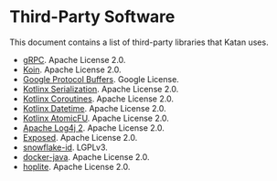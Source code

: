 # Third-Party Software
This document contains a list of third-party libraries that Katan uses.

* [gRPC](https://grpc.io). Apache License 2.0.
* [Koin](https://github.com/InsertKoinIO/koin). Apache License 2.0.
* [Google Protocol Buffers](https://github.com/protocolbuffers/protobuf). Google License.
* [Kotlinx Serialization](https://github.com/Kotlin/kotlinx.serialization). Apache License 2.0.
* [Kotlinx Coroutines](https://github.com/Kotlin/kotlinx.coroutines). Apache License 2.0.
* [Kotlinx Datetime](https://github.com/Kotlin/kotlinx-datetime). Apache License 2.0.
* [Kotlinx AtomicFU](https://github.com/Kotlin/kotlinx-atomicfu). Apache License 2.0.
* [Apache Log4j 2](https://logging.apache.org/log4j/2.x/). Apache License 2.0.
* [Exposed](https://github.com/JetBrains/Exposed/). Apache License 2.0.
* [snowflake-id](https://github.com/phxql/snowflake-id). LGPLv3.
* [docker-java](https://github.com/docker-java/docker-java). Apache License 2.0.
* [hoplite](https://github.com/sksamuel/hoplite). Apache License 2.0.
